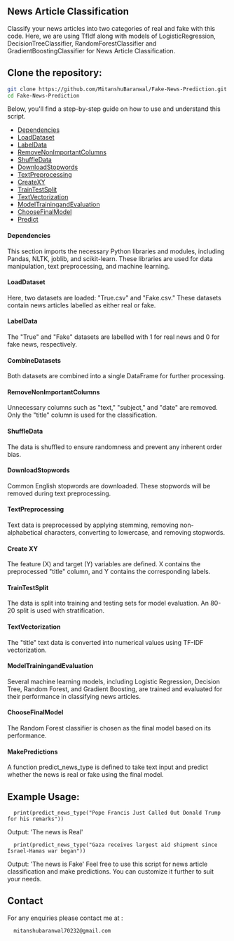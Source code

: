 ## News Article Classification
Classify your news articles into two categories of real and fake with this code. Here, we are using TfIdf along with models of LogisticRegression, DecisionTreeClassifier, RandomForestClassifier and GradientBoostingClassifier for News Article Classification.

## Clone the repository:
   
   ```sh
   git clone https://github.com/MitanshuBaranwal/Fake-News-Prediction.git
   cd Fake-News-Prediction
   ```


Below, you'll find a step-by-step guide on how to use and understand this script.
- [Dependencies](#Dependencies)
- [LoadDataset](#LoadDataset)
- [LabelData](#LabelData)
- [RemoveNonImportantColumns](#RemoveNonImportantColumns)
- [ShuffleData](#ShuffleData)
- [DownloadStopwords](#DownloadStopwords)
- [TextPreprocessing](#TextPreprocessing)
- [CreateXY](#CreateXY)
- [TrainTestSplit](#TrainTestSplit)
- [TextVectorization](#TextVectorization)
- [ModelTrainingandEvaluation](#ModelTrainingandEvaluation)
- [ChooseFinalModel](#ChooseFinalModel)
- [Predict](#Predict)


  
#### Dependencies

This section imports the necessary Python libraries and modules, including Pandas, NLTK, joblib, and scikit-learn. These libraries are used for data manipulation, text preprocessing, and machine learning.

#### LoadDataset
Here, two datasets are loaded: "True.csv" and "Fake.csv." These datasets contain news articles labelled as either real or fake.

#### LabelData
The "True" and "Fake" datasets are labelled with 1 for real news and 0 for fake news, respectively.

#### CombineDatasets
Both datasets are combined into a single DataFrame for further processing.

#### RemoveNonImportantColumns
Unnecessary columns such as "text," "subject," and "date" are removed. Only the "title" column is used for the classification.

#### ShuffleData
The data is shuffled to ensure randomness and prevent any inherent order bias.

#### DownloadStopwords
Common English stopwords are downloaded. These stopwords will be removed during text preprocessing.

#### TextPreprocessing
Text data is preprocessed by applying stemming, removing non-alphabetical characters, converting to lowercase, and removing stopwords.

#### Create XY
The feature (X) and target (Y) variables are defined. X contains the preprocessed "title" column, and Y contains the corresponding labels.

#### TrainTestSplit
The data is split into training and testing sets for model evaluation. An 80-20 split is used with stratification.

#### TextVectorization
The "title" text data is converted into numerical values using TF-IDF vectorization.

#### ModelTrainingandEvaluation
Several machine learning models, including Logistic Regression, Decision Tree, Random Forest, and Gradient Boosting, are trained and evaluated for their performance in classifying news articles.

#### ChooseFinalModel
The Random Forest classifier is chosen as the final model based on its performance.

#### MakePredictions
A function predict_news_type is defined to take text input and predict whether the news is real or fake using the final model.

## Example Usage:

      print(predict_news_type("Pope Francis Just Called Out Donald Trump for his remarks"))
Output: 'The news is Real'

      print(predict_news_type("Gaza receives largest aid shipment since Israel-Hamas war began"))
Output: 'The news is Fake'
Feel free to use this script for news article classification and make predictions. You can customize it further to suit your needs.

## Contact
For any enquiries please contact me at :  

      mitanshubaranwal70232@gmail.com
